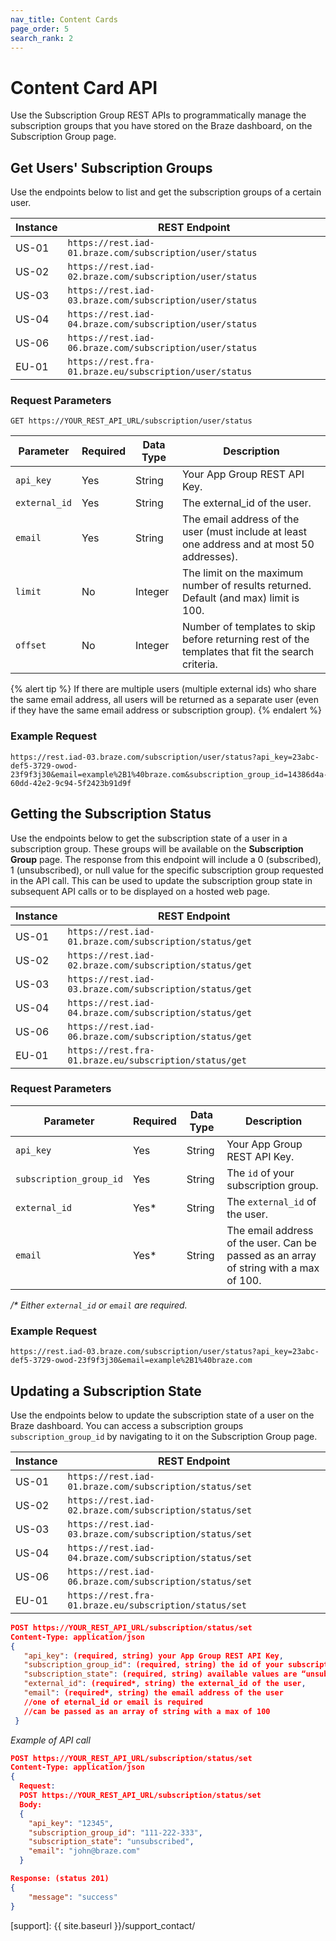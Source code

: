 ```yaml
---
nav_title: Content Cards
page_order: 5
search_rank: 2
---
```


# Content Card API

Use the Subscription Group REST APIs to programmatically manage the subscription groups that you have stored on the Braze dashboard, on the Subscription Group page.

## Get Users' Subscription Groups

Use the endpoints below to list and get the subscription groups of a certain user.

Instance  | REST Endpoint
----------|------------------------------------------------
US-01 | `https://rest.iad-01.braze.com/subscription/user/status`
US-02 | `https://rest.iad-02.braze.com/subscription/user/status`
US-03 | `https://rest.iad-03.braze.com/subscription/user/status`
US-04 | `https://rest.iad-04.braze.com/subscription/user/status`
US-06 | `https://rest.iad-06.braze.com/subscription/user/status`
EU-01 | `https://rest.fra-01.braze.eu/subscription/user/status`

### Request Parameters

```
GET https://YOUR_REST_API_URL/subscription/user/status
```

| Parameter | Required | Data Type | Description |
|---|---|---|---|
| `api_key`  | Yes | String | Your App Group REST API Key. |
| `external_id`  | Yes | String | The external_id of the user. |
| `email`  |  Yes | String | The email address of the user (must include at least one address and at most 50 addresses). |
| `limit` | No | Integer | The limit on the maximum number of results returned. Default (and max) limit is 100. |
| `offset`  |  No | Integer | Number of templates to skip before returning rest of the templates that fit the search criteria. |

{% alert tip %}
If there are multiple users (multiple external ids) who share the same email address, all users will be returned as a separate user (even if they have the same email address or subscription group).
{% endalert %}

### Example Request

```
https://rest.iad-03.braze.com/subscription/user/status?api_key=23abc-def5-3729-owod-23f9f3j30&email=example%2B1%40braze.com&subscription_group_id=14386d4a-60dd-42e2-9c94-5f2423b91d9f
```

## Getting the Subscription Status

Use the endpoints below to get the subscription state of a user in a subscription group. These groups will be available on the __Subscription Group__ page. The response from this endpoint will include a 0 (subscribed), 1 (unsubscribed), or null value for the specific subscription group requested in the API call.  This can be used to update the subscription group state in subsequent API calls or to be displayed on a hosted web page.

Instance  | REST Endpoint
----------|------------------------------------------------
US-01 | `https://rest.iad-01.braze.com/subscription/status/get`
US-02 | `https://rest.iad-02.braze.com/subscription/status/get`
US-03 | `https://rest.iad-03.braze.com/subscription/status/get`
US-04 | `https://rest.iad-04.braze.com/subscription/status/get`
US-06 | `https://rest.iad-06.braze.com/subscription/status/get`
EU-01 | `https://rest.fra-01.braze.eu/subscription/status/get`

### Request Parameters

| Parameter | Required | Data Type | Description |
|---|---|---|---|
| `api_key`  | Yes | String | Your App Group REST API Key. |
| `subscription_group_id`  | Yes | String | The `id` of your subscription group. |
| `external_id`  |  Yes* | String | The `external_id` of the user. |
| `email` | Yes* | String | The email address of the user. Can be passed as an array of string with a max of 100. |

_/* Either `external_id` or `email` are required._

### Example Request

```
https://rest.iad-03.braze.com/subscription/user/status?api_key=23abc-def5-3729-owod-23f9f3j30&email=example%2B1%40braze.com
```

## Updating a Subscription State

Use the endpoints below to update the subscription state of a user on the Braze dashboard. You can access a subscription groups `subscription_group_id` by navigating to it on the Subscription Group page.

Instance  | REST Endpoint
----------|------------------------------------------------
US-01 | `https://rest.iad-01.braze.com/subscription/status/set`
US-02 | `https://rest.iad-02.braze.com/subscription/status/set`
US-03 | `https://rest.iad-03.braze.com/subscription/status/set`
US-04 | `https://rest.iad-04.braze.com/subscription/status/set`
US-06 | `https://rest.iad-06.braze.com/subscription/status/set`
EU-01 | `https://rest.fra-01.braze.eu/subscription/status/set`

```json
POST https://YOUR_REST_API_URL/subscription/status/set
Content-Type: application/json
{
   "api_key": (required, string) your App Group REST API Key,
   "subscription_group_id": (required, string) the id of your subscription group,
   "subscription_state": (required, string) available values are “unsubscribed” (not in subscription group) or “subscribed” (in subscription group),
   "external_id": (required*, string) the external_id of the user,
   "email": (required*, string) the email address of the user
   //one of eternal_id or email is required
   //can be passed as an array of string with a max of 100
 }
```

_Example of API call_

```json
POST https://YOUR_REST_API_URL/subscription/status/set
Content-Type: application/json
{
  Request:
  POST https://YOUR_REST_API_URL/subscription/status/set
  Body:
  {
    "api_key": "12345",
    "subscription_group_id": "111-222-333",
    "subscription_state": "unsubscribed",
    "email": "john@braze.com"
  }
```

```json
Response: (status 201)
{
    "message": "success"
}
```


[support]: {{ site.baseurl }}/support_contact/
